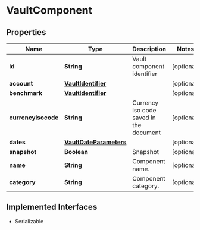 

# VaultComponent


## Properties

Name | Type | Description | Notes
------------ | ------------- | ------------- | -------------
**id** | **String** | Vault component identifier |  [optional]
**account** | [**VaultIdentifier**](VaultIdentifier.md) |  |  [optional]
**benchmark** | [**VaultIdentifier**](VaultIdentifier.md) |  |  [optional]
**currencyisocode** | **String** | Currency iso code saved in the document |  [optional]
**dates** | [**VaultDateParameters**](VaultDateParameters.md) |  |  [optional]
**snapshot** | **Boolean** | Snapshot |  [optional]
**name** | **String** | Component name. |  [optional]
**category** | **String** | Component category. |  [optional]


## Implemented Interfaces

* Serializable



